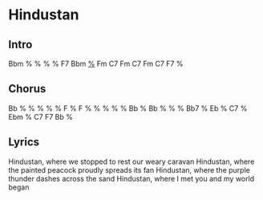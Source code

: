 # Hindustan

## Intro

Bbm % % % % F7 Bbm <u>%</u>
Fm C7 Fm C7 Fm C7 F7 %

## Chorus

Bb % % % % % F %
F % % % % % Bb %
Bb % % % Bb7 % Eb %
C7 % Ebm % C7 F7 Bb %

## Lyrics

Hindustan, where we stopped to rest our weary caravan
Hindustan, where the painted peacock proudly spreads its fan
Hindustan, where the purple thunder dashes across the sand
Hindustan, where I met you and my world began

